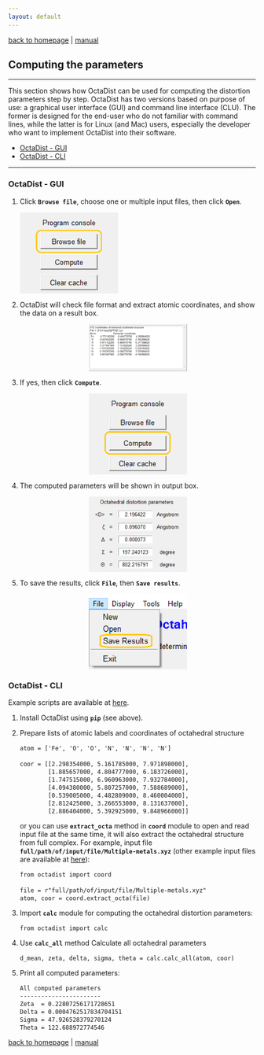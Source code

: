 ```yaml
---
layout: default
---
```

[back to homepage](./) | [manual](./manual.md)


## Computing the parameters
***

This section shows how OctaDist can be used for computing the distortion parameters step by step.
OctaDist has two versions based on purpose of use: a graphical user interface (GUI) and command line interface (CLU).
The former is designed for the end-user who do not familiar with command lines, 
while the latter is for Linux (and Mac) users, especially the developer who want to implement OctaDist into their software. 

- [OctaDist - GUI](#octadist---gui)
- [OctaDist - CLI](#octadist---cli)

***

### OctaDist - GUI

1. Click **`Browse file`**, choose one or multiple input files, then click **`Open`**.

   <img alt="browse-file" src="https://raw.githubusercontent.com/OctaDist/OctaDist.github.io/master/images/octadist-browse-file.png" align=middle width="200pt" />

2. OctaDist will check file format and extract atomic coordinates, and show the data on a result box.

   <p align="center">
      <img alt="show-coord" src="https://raw.githubusercontent.com/OctaDist/OctaDist.github.io/master/images/octadist-show-coord.png" align=middle width="200pt" />
   <p/>

3. If yes, then click **`Compute`**.

   <p align="center">
      <img alt="compute" src="https://raw.githubusercontent.com/OctaDist/OctaDist.github.io/master/images/octadist-compute.png" align=middle width="200pt" />
   <p/>

4. The computed parameters will be shown in output box.

   <p align="center">
      <img alt="show-result" src="https://raw.githubusercontent.com/OctaDist/OctaDist.github.io/master/images/octadist-show-result.png" align=middle width="200pt" />
   <p/>

5. To save the results, click **`File`**, then **`Save results`**.

   <p align="center">
      <img alt="save-result" src="https://raw.githubusercontent.com/OctaDist/OctaDist.github.io/master/images/octadist-save-result.png" align=middle width="200pt" />
   <p/>

### OctaDist - CLI

Example scripts are available at [here](https://github.com/OctaDist/OctaDist-PyPI/tree/master/example-py).

1. Install OctaDist using  **`pip`** (see above).

2. Prepare lists of atomic labels and coordinates of octahedral structure

    ```
    atom = ['Fe', 'O', 'O', 'N', 'N', 'N', 'N']
    
    coor = [[2.298354000, 5.161785000, 7.971898000],
            [1.885657000, 4.804777000, 6.183726000],
            [1.747515000, 6.960963000, 7.932784000],
            [4.094380000, 5.807257000, 7.588689000],
            [0.539005000, 4.482809000, 8.460004000],
            [2.812425000, 3.266553000, 8.131637000],
            [2.886404000, 5.392925000, 9.848966000]]
    ```

    or you can use **`extract_octa`** method in **`coord`** module to open and read input file at the same time, it will also extract the octahedral structure from full complex.
    For example, input file **`full/path/of/input/file/Multiple-metals.xyz`**
    (other example input files are available at [here](https://github.com/OctaDist/OctaDist-PyPI/tree/master/example-input)):
    
    ```
    from octadist import coord
    
    file = r"full/path/of/input/file/Multiple-metals.xyz"
    atom, coor = coord.extract_octa(file)
    ```
    
3.  Import **`calc`** module for computing the octahedral distortion parameters:
    
    ```
    from octadist import calc
    ```
    
4.  Use **`calc_all`** method Calculate all octahedral parameters

    ```
    d_mean, zeta, delta, sigma, theta = calc.calc_all(atom, coor)
    ```

5.  Print all computed parameters:
    
    ```
    All computed parameters
    -----------------------
    Zeta  = 0.22807256171728651
    Delta = 0.0004762517834704151
    Sigma = 47.926528379270124
    Theta = 122.688972774546
    ```

[back to homepage](./) | [manual](./manual.md)
